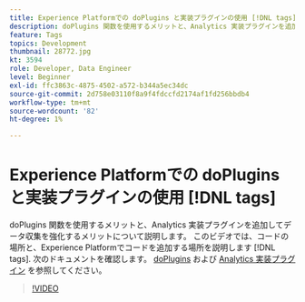 ```yaml
---
title: Experience Platformでの doPlugins と実装プラグインの使用 [!DNL tags]
description: doPlugins 関数を使用するメリットと、Analytics 実装プラグインを追加してデータ収集を強化するメリットについて説明します。
feature: Tags
topics: Development
thumbnail: 28772.jpg
kt: 3594
role: Developer, Data Engineer
level: Beginner
exl-id: ffc3863c-4875-4502-a572-b344a5ec34dc
source-git-commit: 2d758e03110f8a9f4fdccfd2174af1fd256bbdb4
workflow-type: tm+mt
source-wordcount: '82'
ht-degree: 1%

---
```


# Experience Platformでの doPlugins と実装プラグインの使用 [!DNL tags]

doPlugins 関数を使用するメリットと、Analytics 実装プラグインを追加してデータ収集を強化するメリットについて説明します。 このビデオでは、コードの場所と、Experience Platformでコードを追加する場所を説明します [!DNL tags]. 次のドキュメントを確認します。 [doPlugins](https://experienceleague.adobe.com/docs/analytics/implementation/vars/functions/doplugins.html) および [Analytics 実装プラグイン](https://experienceleague.adobe.com/docs/analytics/implementation/vars/plugins/impl-plugins.html?lang=ja) を参照してください。

>[!VIDEO](https://video.tv.adobe.com/v/28772/?quality=12&learn=on)

